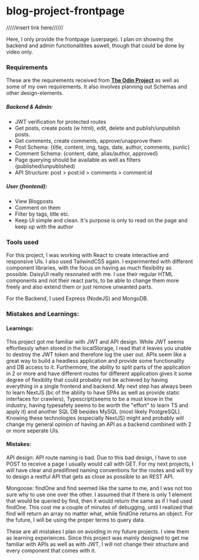# blog-project-frontpage

/////insert link here//////

Here, I only provide the frontpage (userpage). I plan on showing the backend and admin functionalitites aswell, though that could be done by video only.

### Requirements

These are the requirements received from <a href="https://www.theodinproject.com/lessons/nodejs-blog-api"><b>The Odin Project</b></a> as well as some of my own requirements. It also involves planning out Schemas and other design-elements.

##### Backend & Admin:
<ul>
  <li>JWT verification for protected routes</li>
  <li>Get posts, create posts (w html), edit, delete and publish/unpublish posts.</li>
  <li>Get comments, create comments, approve/unapprove them</li>
  <li>Post Schema: {title, content, img, tags, date, author, comments, punlic}</li>
  <li>Comment Schema: {content, date, alias/author, approved}</li>
  <li>Page querying should be available as well as filters (published/unpublished)</li>
  <li>API Structure: post > post:id > comments > comment:id </li>
</ul>

##### User (frontend):
<ul>
  <li>View Blogposts</li>
  <li>Comment on them</li>
  <li>Filter by tags, title etc.</li>
  <li>Keep UI simple and clean. It's purpose is only to read on the page and keep up with the author</li>
</ul>


### Tools used

For this project, I was working with React to create interactive and responsive UIs. I also used TailwindCSS again. I experimented with different component libraries, with the focus on having as much flexibility as possible. DaisyUI really resonated with me. I use their regular HTML components and not their react parts, to be able to change them more freely and also extend them or just remove unwanted parts.

For the Backend, I used Express (NodeJS) and MongoDB.


### Mistakes and Learnings:

#### Learnings:

This project got me familiar with JWT and API design. While JWT seems effortlessly when stored in the localStorage, I read that it leaves you unable to destroy the JWT token and therefore log the user out. APIs seem like a great way to build a headless application and provide some functionality and DB access to it. Furthermore, the ability to split parts of the application in 2 or more and have different routes for different application gives it some degree of flexiblity that could probably not be achieved by having everything in a single frontend and backend. My next step has always been to learn NextJS (bc of the abliity to have SPAs as well as provide static interfaces for crawlers), Typescript(seems to be a must know in the industry, having typesafety seems to be worth the "effort" to learn TS and apply it) and another SQL DB besides MySQL (most likely PostgreSQL). Knowing these technologies (especially NextJS) might and probably will change my general opinion of having an API as a backend combined with 2 or more seperate UIs. 

#### Mistakes:

API design: API route naming is bad. Due to this bad design, I have to use POST to receive a page I usually would call with GET. For my next projects, I will have clear and predifined naming conventions for the routes and will try to design a restful API that gets as close as possible to an REST API.

Mongoose: findOne and find seemed like the same to me, and I was not too sure why to use one over the other. I assumed that if there is only 1 element that would be queried by find, then it would return the same as if I had used findOne. This cost me a couple of minutes of debugging, until I realized that find will return an array no matter what, while findOne returns an object. For the future, I will be using the proper terms to query data.

These are all mistakes I plan on avoiding in my future projects. I view them as learning experiences. Since this project was mainly designed to get me familiar with APIs as well as with JWT, I will not change their structure and every component that comes with it.
